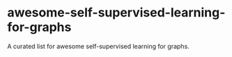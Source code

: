 # awesome-self-supervised-learning-for-graphs
A curated list for awesome self-supervised learning for graphs.
